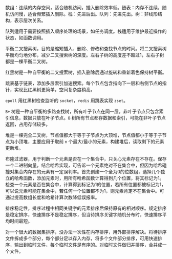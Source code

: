 数组：连续的内存空间，适合随机访问，插入删除效率低。链表：内存不连续，随机访问慢，适合频繁插入删除。栈：先进后出。队列：先进先出。树：非线形结构，表示层次关系。

队列适用于需要按照插入顺序处理的场景，如任务调度。栈适用于维护最近操作的状态，如函数调用。

平衡二叉搜索树，目的是缩短插入、删除、修改和查找节点的时间。将二叉搜索树平衡均匀地分布，减少二叉搜索树的深度。左右子树的高度差不超过1，左右子树都是一棵平衡二叉树。

红黑树是一种自平衡的二叉搜索树，插入删除后通过旋转和重新着色保持树平衡。

跳表基于链表，添加多层索引加速搜索。每个节点包含指向下一层和右侧节点的指针，实现比红黑树更简单，空间复杂度稍高。

`epoll` 用红黑树检查监听的 `socket`，`redis` 用跳表实现 `zset`。

`B+` 树是一种自平衡的多路查找树，所有叶子节点在同一层，非叶子节点只包含索引信息，数据只放在叶子节点。`B` 树所有节点都存数据和索引，可能在非叶子节点返回，占用存储较多。

堆是一棵完全二叉树，节点值都大于等于子节点为大顶堆，节点值都小于等于子节点为小顶堆，主要应用于取前 `n` 个最大/最小的元素，构建堆后，读取剩下的元素更新堆。

布隆过滤器，用于判断一个元素是否在一个集合中，只关心元素存在不存在。保存一个二进制向量，结合哈希实现，可告诉一个元素绝对不在集合中，但因为哈希碰撞对集合内存在的元素有一定误判率。首先创建一个全为0的位数组，选择几个独立的哈希函数，添加元素时，用所有哈希函数计算得到几个位置，将其标记为1。检查一个元素是否在集合中，计算得到标记为1的位置，若所有位置都被标记为1，可以说元素可能在集合中，若任何一个位置都不为1，则元素肯定不在集合中。可通过提高数组长度和哈希计算次数降低误报率。

排序稳定性，排序过程中相同关键字的元素排序后保持原有的相对顺序。规定排序是稳定排序，快速排序不是稳定排序，但当待排序关键字随机分布时，快速排序平均时间最短。

对一个很大的数据集排序，没办法一次性在内存排序，用外部排序解决。将待排序文件拆成多个部分，每个部分足以存入内存，将多个文件部分排序，可用快速排序，输出到临时文件，每个临时文件是有序的。对临时文件做归并排序，合并成一个文件。